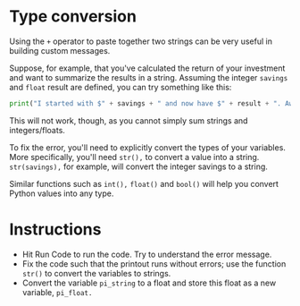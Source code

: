 # Type conversion
Using the `+` operator to paste together two strings can be very useful in building custom messages.

Suppose, for example, that you've calculated the return of your investment and want to summarize the results in a string. Assuming the integer `savings` and `float` result are defined, you can try something like this:

```python
print("I started with $" + savings + " and now have $" + result + ". Awesome!")
```

This will not work, though, as you cannot simply sum strings and integers/floats.

To fix the error, you'll need to explicitly convert the types of your variables. More specifically, you'll need `str(),` to convert a value into a string. `str(savings),` for example, will convert the integer savings to a string.

Similar functions such as `int(),` `float()` and `bool()` will help you convert Python values into any type.

# Instructions

- Hit Run Code to run the code. Try to understand the error message.
- Fix the code such that the printout runs without errors; use the function `str()` to convert the variables to strings.
- Convert the variable `pi_string` to a float and store this float as a new variable, `pi_float.`
